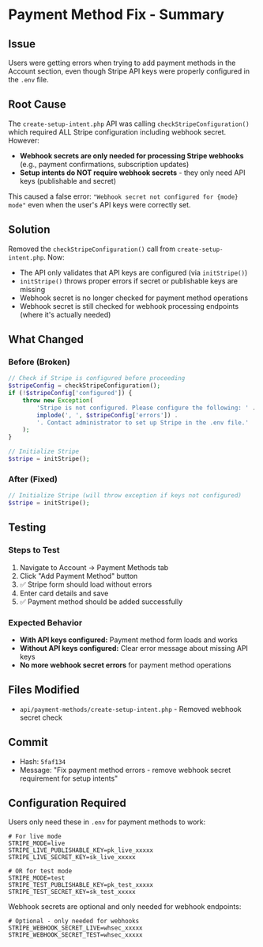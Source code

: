 # Payment Method Fix - Summary

## Issue
Users were getting errors when trying to add payment methods in the Account section, even though Stripe API keys were properly configured in the `.env` file.

## Root Cause
The `create-setup-intent.php` API was calling `checkStripeConfiguration()` which required ALL Stripe configuration including webhook secret. However:
- **Webhook secrets are only needed for processing Stripe webhooks** (e.g., payment confirmations, subscription updates)
- **Setup intents do NOT require webhook secrets** - they only need API keys (publishable and secret)

This caused a false error: `"Webhook secret not configured for {mode} mode"` even when the user's API keys were correctly set.

## Solution
Removed the `checkStripeConfiguration()` call from `create-setup-intent.php`. Now:
- The API only validates that API keys are configured (via `initStripe()`)
- `initStripe()` throws proper errors if secret or publishable keys are missing
- Webhook secret is no longer checked for payment method operations
- Webhook secret is still checked for webhook processing endpoints (where it's actually needed)

## What Changed

### Before (Broken)
```php
// Check if Stripe is configured before proceeding
$stripeConfig = checkStripeConfiguration();
if (!$stripeConfig['configured']) {
    throw new Exception(
        'Stripe is not configured. Please configure the following: ' . 
        implode(', ', $stripeConfig['errors']) . 
        '. Contact administrator to set up Stripe in the .env file.'
    );
}

// Initialize Stripe
$stripe = initStripe();
```

### After (Fixed)
```php
// Initialize Stripe (will throw exception if keys not configured)
$stripe = initStripe();
```

## Testing

### Steps to Test
1. Navigate to Account → Payment Methods tab
2. Click "Add Payment Method" button
3. ✅ Stripe form should load without errors
4. Enter card details and save
5. ✅ Payment method should be added successfully

### Expected Behavior
- **With API keys configured:** Payment method form loads and works
- **Without API keys configured:** Clear error message about missing API keys
- **No more webhook secret errors** for payment method operations

## Files Modified
- `api/payment-methods/create-setup-intent.php` - Removed webhook secret check

## Commit
- Hash: `5faf134`
- Message: "Fix payment method errors - remove webhook secret requirement for setup intents"

## Configuration Required
Users only need these in `.env` for payment methods to work:
```env
# For live mode
STRIPE_MODE=live
STRIPE_LIVE_PUBLISHABLE_KEY=pk_live_xxxxx
STRIPE_LIVE_SECRET_KEY=sk_live_xxxxx

# OR for test mode
STRIPE_MODE=test
STRIPE_TEST_PUBLISHABLE_KEY=pk_test_xxxxx
STRIPE_TEST_SECRET_KEY=sk_test_xxxxx
```

Webhook secrets are optional and only needed for webhook endpoints:
```env
# Optional - only needed for webhooks
STRIPE_WEBHOOK_SECRET_LIVE=whsec_xxxxx
STRIPE_WEBHOOK_SECRET_TEST=whsec_xxxxx
```
